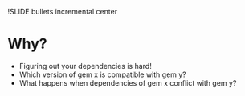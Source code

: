 !SLIDE bullets incremental center
# Why?

* Figuring out your dependencies is hard!
* Which version of gem x is compatible with gem y?
* What happens when dependencies of gem x conflict with gem y?
